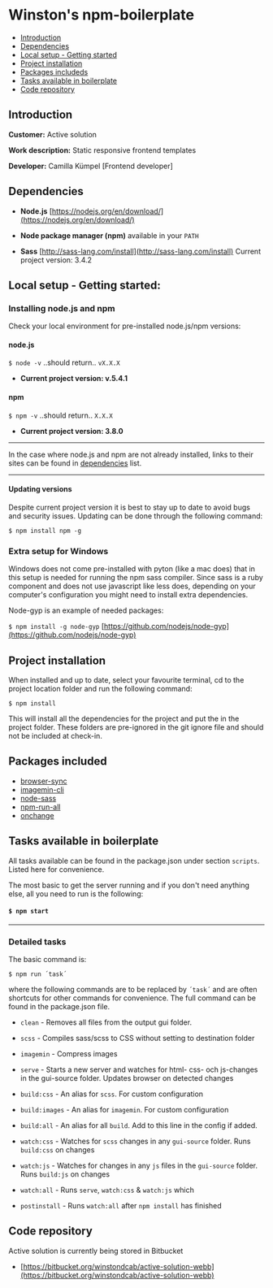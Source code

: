 # Winston's npm-boilerplate

* [Introduction](#Introduction)
* [Dependencies](#Dependencies)
* [Local setup - Getting started](#Local-setup---Getting-started)
* [Project installation](#Project-installation)
* [Packages includeds](#Packages-included)
* [Tasks available in boilerplate](#Tasks-available-in-boilerplate)
* [Code repository](#Code-repository)

## Introduction

**Customer:** Active solution

**Work description:** Static responsive frontend templates

**Developer:** Camilla Kümpel [Frontend developer]

## Dependencies
- **Node.js** [https://nodejs.org/en/download/](https://nodejs.org/en/download/)

- **Node package manager (npm)** available in your `PATH`

- **Sass** [http://sass-lang.com/install](http://sass-lang.com/install) Current project version: 3.4.2 

## Local setup - Getting started:

### Installing node.js and npm

Check your local environment for pre-installed node.js/npm versions:

#### node.js

`$ node -v` ..should return.. `vX.X.X`

- **Current project version: v.5.4.1**

#### npm

`$ npm -v` ..should return.. `X.X.X`

- **Current project version: 3.8.0**

---

In the case where node.js and npm are not already installed, links to their sites can be found in [dependencies](#Dependencies) list.

---

#### Updating versions

Despite current project version it is best to stay up to date to avoid bugs and security issues. Updating can be done through the following command:

`$ npm install npm -g`

### Extra setup for Windows

Windows does not come pre-installed with pyton (like a mac does) that in this setup is needed for running the npm sass compiler.
Since sass is a ruby component and does not use javascript like less does, depending on your computer's configuration you might need to install extra dependencies.

Node-gyp is an example of needed packages:

`$ npm install -g node-gyp` [https://github.com/nodejs/node-gyp](https://github.com/nodejs/node-gyp)

## Project installation

When installed and up to date, select your favourite terminal, cd to the project location folder and run the following command:

`$ npm install`

This will install all the dependencies for the project and put the in the project folder. These folders are pre-ignored in the git ignore file and should not be included at check-in.


## Packages included
* [browser-sync](https://github.com/Browsersync/browser-sync) 
* [imagemin-cli](https://github.com/imagemin/imagemin-cli)
* [node-sass](https://github.com/sass/node-sass)
* [npm-run-all](https://github.com/mysticatea/npm-run-all)
* [onchange](https://github.com/Qard/onchange)

## Tasks available in boilerplate

All tasks available can be found in the package.json under section `scripts`. Listed here for convenience.

The most basic to get the server running and if you don't need anything else, all you need to run is the following:

#### `$ npm start`

---

### Detailed tasks

The basic command is:

`$ npm run ´task´`

where the following commands are to be replaced by `´task´` and are often shortcuts for other commands for convenience. The full command can be found in the package.json file.

- `clean` - Removes all files from the output gui folder.

- `scss` - Compiles sass/scss to CSS without setting to destination folder

- `imagemin` - Compress images

- `serve` - Starts a new server and watches for html- css- och js-changes in the gui-source folder. Updates browser on detected changes

- `build:css` - An alias for `scss`. For custom configuration

- `build:images` - An alias for `imagemin`. For custom configuration

- `build:all` - An alias for all `build`. Add to this line in the config if added.

- `watch:css` - Watches for `scss` changes in any `gui-source` folder. Runs `build:css` on changes

- `watch:js` - Watches for changes in any `js` files in the `gui-source` folder. Runs `build:js` on changes

- `watch:all` - Runs `serve`, `watch:css` & `watch:js` which 

- `postinstall` - Runs `watch:all` after `npm install` has finished

## Code repository

Active solution is currently being stored in Bitbucket

- [https://bitbucket.org/winstondcab/active-solution-webb](https://bitbucket.org/winstondcab/active-solution-webb)